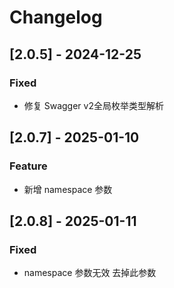 # Changelog

## [2.0.5] - 2024-12-25
### Fixed
- 修复 Swagger v2全局枚举类型解析

## [2.0.7] - 2025-01-10
### Feature
- 新增 namespace 参数

## [2.0.8] - 2025-01-11
### Fixed
- namespace 参数无效 去掉此参数


